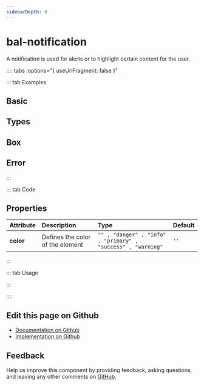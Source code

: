 ```yaml
---
sidebarDepth: 0
---
```


# bal-notification


<!-- START: human documentation top -->

A notification is used for alerts or to highlight certain content for the user.

<!-- END: human documentation top -->

:::: tabs :options="{ useUrlFragment: false }"

::: tab Examples

## Basic

<ClientOnly><docs-demo-bal-notification-75></docs-demo-bal-notification-75></ClientOnly>


## Types

<ClientOnly><docs-demo-bal-notification-76></docs-demo-bal-notification-76></ClientOnly>


## Box

<ClientOnly><docs-demo-bal-notification-77></docs-demo-bal-notification-77></ClientOnly>


## Error

<ClientOnly><docs-demo-bal-notification-78></docs-demo-bal-notification-78></ClientOnly>


:::

::: tab Code

## Properties


| Attribute | Description                      | Type                                                         | Default |
| :-------- | :------------------------------- | :----------------------------------------------------------- | :------ |
| **color** | Defines the color of the element | `"" , "danger" , "info" , "primary" , "success" , "warning"` | `''`    |


:::

::: tab Usage

<!-- START: human documentation usage -->

<!-- END: human documentation usage -->

:::


::::

## Edit this page on Github

* [Documentation on Github](https://github.com/baloise/design-system/blob/master/docs/src/components/components/bal-notification.md)
* [Implementation on Github](https://github.com/baloise/design-system/blob/master/packages/components/src/components/bal-notification)

## Feedback

Help us improve this component by providing feedback, asking questions, and leaving any other comments on [GitHub](https://github.com/baloise/design-system/issues/new).

